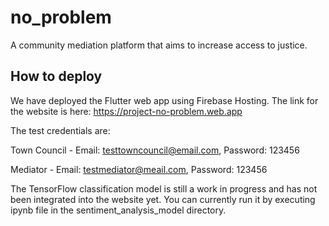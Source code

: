 # no_problem

A community mediation platform that aims to increase access to justice.

## How to deploy

We have deployed the Flutter web app using Firebase Hosting. The link for the website is here: https://project-no-problem.web.app

The test credentials are:

Town Council - Email: testtowncouncil@email.com, Password: 123456

Mediator - Email: testmediator@meail.com, Password: 123456

The TensorFlow classification model is still a work in progress and has not been integrated into the website yet. You can currently run it by executing ipynb file in the sentiment_analysis_model directory.
